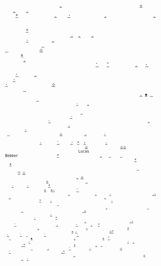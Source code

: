 <samp>&nbsp;&nbsp;&nbsp;&nbsp;&nbsp;&nbsp;&nbsp;&nbsp;&nbsp;&nbsp;&nbsp;&nbsp;&nbsp;&nbsp;&nbsp;&nbsp;&nbsp;&nbsp;&nbsp;&nbsp;&nbsp;[.](#)&nbsp;&nbsp;&nbsp;&nbsp;&nbsp;&nbsp;&nbsp;&nbsp;&nbsp;&nbsp;&nbsp;&nbsp;&nbsp;&nbsp;&nbsp;&nbsp;&nbsp;&nbsp;&nbsp;&nbsp;&nbsp;&nbsp;&nbsp;&nbsp;&nbsp;&nbsp;&nbsp;&nbsp;&nbsp;&nbsp;[⟡](#)&nbsp;&nbsp;&nbsp;&nbsp;&nbsp;&nbsp;&nbsp;&nbsp;&nbsp;[.](#)&nbsp;&nbsp;&nbsp;&nbsp;[.](#)&nbsp;&nbsp;&nbsp;&nbsp;&nbsp;&nbsp;&nbsp;&nbsp;&nbsp;&nbsp;&nbsp;&nbsp;<br/>&nbsp;&nbsp;&nbsp;&nbsp;[\*](#)&nbsp;&nbsp;&nbsp;&nbsp;&nbsp;&nbsp;&nbsp;&nbsp;&nbsp;&nbsp;&nbsp;&nbsp;&nbsp;&nbsp;[.](#)&nbsp;&nbsp;&nbsp;&nbsp;[⠐](#)&nbsp;&nbsp;&nbsp;&nbsp;&nbsp;&nbsp;&nbsp;&nbsp;&nbsp;&nbsp;&nbsp;&nbsp;&nbsp;[.](#)&nbsp;&nbsp;&nbsp;&nbsp;&nbsp;&nbsp;&nbsp;&nbsp;&nbsp;&nbsp;&nbsp;&nbsp;&nbsp;&nbsp;&nbsp;&nbsp;&nbsp;&nbsp;[.](#)&nbsp;&nbsp;&nbsp;&nbsp;&nbsp;&nbsp;&nbsp;&nbsp;&nbsp;&nbsp;&nbsp;&nbsp;&nbsp;&nbsp;&nbsp;&nbsp;&nbsp;&nbsp;&nbsp;&nbsp;&nbsp;&nbsp;<br/>&nbsp;&nbsp;&nbsp;&nbsp;&nbsp;&nbsp;&nbsp;&nbsp;&nbsp;&nbsp;&nbsp;&nbsp;&nbsp;&nbsp;&nbsp;&nbsp;&nbsp;&nbsp;&nbsp;&nbsp;&nbsp;&nbsp;&nbsp;&nbsp;&nbsp;&nbsp;&nbsp;&nbsp;&nbsp;&nbsp;&nbsp;&nbsp;&nbsp;&nbsp;&nbsp;&nbsp;&nbsp;&nbsp;&nbsp;&nbsp;&nbsp;&nbsp;&nbsp;&nbsp;&nbsp;&nbsp;&nbsp;&nbsp;&nbsp;&nbsp;&nbsp;&nbsp;&nbsp;&nbsp;&nbsp;&nbsp;&nbsp;&nbsp;&nbsp;&nbsp;&nbsp;&nbsp;&nbsp;&nbsp;&nbsp;&nbsp;&nbsp;[\*](#)&nbsp;&nbsp;&nbsp;&nbsp;&nbsp;&nbsp;&nbsp;&nbsp;&nbsp;&nbsp;&nbsp;&nbsp;<br/>&nbsp;&nbsp;&nbsp;&nbsp;&nbsp;&nbsp;&nbsp;&nbsp;&nbsp;&nbsp;&nbsp;&nbsp;&nbsp;&nbsp;&nbsp;&nbsp;&nbsp;&nbsp;&nbsp;&nbsp;&nbsp;&nbsp;&nbsp;&nbsp;&nbsp;[⠠](#)&nbsp;&nbsp;[.](#)&nbsp;&nbsp;&nbsp;&nbsp;[.](#)&nbsp;&nbsp;&nbsp;&nbsp;&nbsp;&nbsp;&nbsp;&nbsp;&nbsp;&nbsp;&nbsp;&nbsp;&nbsp;&nbsp;&nbsp;&nbsp;&nbsp;&nbsp;&nbsp;&nbsp;&nbsp;&nbsp;&nbsp;&nbsp;&nbsp;&nbsp;&nbsp;&nbsp;&nbsp;&nbsp;&nbsp;&nbsp;&nbsp;[·](#)&nbsp;&nbsp;&nbsp;&nbsp;&nbsp;&nbsp;&nbsp;&nbsp;&nbsp;[.](#)&nbsp;&nbsp;<br/>&nbsp;&nbsp;&nbsp;&nbsp;&nbsp;&nbsp;&nbsp;&nbsp;&nbsp;&nbsp;&nbsp;&nbsp;&nbsp;&nbsp;[⡀](#)&nbsp;&nbsp;&nbsp;&nbsp;&nbsp;&nbsp;&nbsp;&nbsp;&nbsp;&nbsp;&nbsp;&nbsp;&nbsp;&nbsp;&nbsp;&nbsp;&nbsp;&nbsp;&nbsp;&nbsp;&nbsp;&nbsp;&nbsp;&nbsp;&nbsp;&nbsp;&nbsp;&nbsp;&nbsp;&nbsp;&nbsp;&nbsp;&nbsp;&nbsp;&nbsp;&nbsp;&nbsp;&nbsp;&nbsp;&nbsp;&nbsp;&nbsp;&nbsp;&nbsp;[⡀](#)&nbsp;&nbsp;&nbsp;&nbsp;&nbsp;&nbsp;&nbsp;&nbsp;&nbsp;&nbsp;&nbsp;&nbsp;[⊹](#)&nbsp;&nbsp;&nbsp;&nbsp;&nbsp;&nbsp;&nbsp;<br/>&nbsp;&nbsp;&nbsp;&nbsp;&nbsp;&nbsp;[+](#)&nbsp;&nbsp;&nbsp;&nbsp;&nbsp;&nbsp;&nbsp;&nbsp;&nbsp;&nbsp;&nbsp;&nbsp;&nbsp;&nbsp;&nbsp;&nbsp;&nbsp;&nbsp;&nbsp;&nbsp;&nbsp;&nbsp;&nbsp;&nbsp;&nbsp;&nbsp;&nbsp;&nbsp;&nbsp;&nbsp;&nbsp;&nbsp;&nbsp;&nbsp;&nbsp;&nbsp;&nbsp;&nbsp;&nbsp;&nbsp;&nbsp;&nbsp;&nbsp;&nbsp;&nbsp;&nbsp;&nbsp;&nbsp;&nbsp;&nbsp;&nbsp;&nbsp;&nbsp;&nbsp;&nbsp;&nbsp;&nbsp;&nbsp;&nbsp;[.](#)&nbsp;&nbsp;&nbsp;&nbsp;&nbsp;&nbsp;&nbsp;&nbsp;&nbsp;&nbsp;&nbsp;&nbsp;&nbsp;<br/>&nbsp;&nbsp;&nbsp;&nbsp;&nbsp;&nbsp;&nbsp;&nbsp;&nbsp;&nbsp;&nbsp;&nbsp;&nbsp;&nbsp;&nbsp;&nbsp;&nbsp;&nbsp;&nbsp;&nbsp;&nbsp;&nbsp;&nbsp;&nbsp;&nbsp;&nbsp;&nbsp;&nbsp;&nbsp;&nbsp;&nbsp;&nbsp;&nbsp;&nbsp;&nbsp;[⠁](#)&nbsp;&nbsp;&nbsp;[˚](#)&nbsp;&nbsp;&nbsp;&nbsp;&nbsp;&nbsp;&nbsp;&nbsp;&nbsp;&nbsp;[.](#)&nbsp;&nbsp;&nbsp;[⠂](#)&nbsp;&nbsp;&nbsp;&nbsp;&nbsp;&nbsp;&nbsp;&nbsp;&nbsp;&nbsp;&nbsp;&nbsp;&nbsp;&nbsp;&nbsp;&nbsp;&nbsp;&nbsp;&nbsp;&nbsp;&nbsp;&nbsp;&nbsp;&nbsp;&nbsp;<br/>&nbsp;&nbsp;&nbsp;&nbsp;[⠂](#)&nbsp;&nbsp;&nbsp;&nbsp;&nbsp;&nbsp;[.](#)&nbsp;&nbsp;&nbsp;&nbsp;&nbsp;&nbsp;&nbsp;&nbsp;&nbsp;&nbsp;&nbsp;&nbsp;&nbsp;&nbsp;&nbsp;&nbsp;&nbsp;&nbsp;&nbsp;&nbsp;&nbsp;&nbsp;&nbsp;&nbsp;&nbsp;&nbsp;&nbsp;&nbsp;&nbsp;&nbsp;&nbsp;&nbsp;&nbsp;&nbsp;&nbsp;&nbsp;&nbsp;&nbsp;&nbsp;&nbsp;&nbsp;&nbsp;&nbsp;&nbsp;&nbsp;&nbsp;&nbsp;&nbsp;&nbsp;&nbsp;[·](#)&nbsp;&nbsp;&nbsp;&nbsp;&nbsp;&nbsp;&nbsp;&nbsp;&nbsp;&nbsp;&nbsp;&nbsp;&nbsp;&nbsp;&nbsp;&nbsp;&nbsp;<br/>[·](#)&nbsp;&nbsp;&nbsp;&nbsp;&nbsp;&nbsp;&nbsp;&nbsp;&nbsp;&nbsp;&nbsp;&nbsp;&nbsp;&nbsp;&nbsp;&nbsp;&nbsp;[⊹](#)&nbsp;&nbsp;&nbsp;&nbsp;&nbsp;&nbsp;&nbsp;&nbsp;&nbsp;&nbsp;&nbsp;&nbsp;&nbsp;&nbsp;&nbsp;&nbsp;&nbsp;&nbsp;&nbsp;&nbsp;&nbsp;&nbsp;&nbsp;&nbsp;&nbsp;&nbsp;&nbsp;&nbsp;&nbsp;&nbsp;&nbsp;&nbsp;&nbsp;&nbsp;&nbsp;&nbsp;&nbsp;&nbsp;&nbsp;&nbsp;&nbsp;&nbsp;&nbsp;&nbsp;&nbsp;&nbsp;&nbsp;[⢀](#)&nbsp;&nbsp;&nbsp;&nbsp;&nbsp;&nbsp;&nbsp;&nbsp;&nbsp;&nbsp;&nbsp;&nbsp;&nbsp;<br/>&nbsp;&nbsp;&nbsp;&nbsp;&nbsp;&nbsp;&nbsp;&nbsp;&nbsp;&nbsp;&nbsp;&nbsp;&nbsp;&nbsp;&nbsp;&nbsp;&nbsp;&nbsp;&nbsp;&nbsp;&nbsp;&nbsp;&nbsp;&nbsp;&nbsp;&nbsp;&nbsp;&nbsp;&nbsp;&nbsp;&nbsp;&nbsp;&nbsp;&nbsp;&nbsp;&nbsp;&nbsp;&nbsp;&nbsp;&nbsp;&nbsp;&nbsp;&nbsp;&nbsp;&nbsp;&nbsp;&nbsp;&nbsp;&nbsp;&nbsp;&nbsp;&nbsp;[.](#)&nbsp;[✺](#)&nbsp;[⢀](#)&nbsp;&nbsp;&nbsp;&nbsp;&nbsp;&nbsp;&nbsp;&nbsp;&nbsp;&nbsp;&nbsp;&nbsp;&nbsp;&nbsp;[ ](#)&nbsp;&nbsp;&nbsp;&nbsp;&nbsp;&nbsp;&nbsp;&nbsp;<br/><sub>&nbsp;&nbsp;&nbsp;&nbsp;&nbsp;&nbsp;&nbsp;&nbsp;&nbsp;&nbsp;&nbsp;&nbsp;&nbsp;&nbsp;&nbsp;&nbsp;&nbsp;&nbsp;&nbsp;&nbsp;&nbsp;&nbsp;&nbsp;&nbsp;&nbsp;&nbsp;&nbsp;&nbsp;&nbsp;&nbsp;&nbsp;&nbsp;&nbsp;[·](#)&nbsp;&nbsp;&nbsp;&nbsp;[.](#)&nbsp;&nbsp;&nbsp;&nbsp;&nbsp;&nbsp;&nbsp;&nbsp;&nbsp;&nbsp;&nbsp;&nbsp;&nbsp;&nbsp;&nbsp;&nbsp;&nbsp;&nbsp;&nbsp;&nbsp;&nbsp;&nbsp;&nbsp;&nbsp;&nbsp;&nbsp;&nbsp;&nbsp;&nbsp;&nbsp;&nbsp;&nbsp;&nbsp;&nbsp;&nbsp;&nbsp;&nbsp;&nbsp;&nbsp;&nbsp;&nbsp;&nbsp;&nbsp;&nbsp;&nbsp;&nbsp;&nbsp;&nbsp;&nbsp;&nbsp;&nbsp;&nbsp;&nbsp;&nbsp;&nbsp;&nbsp;&nbsp;&nbsp;&nbsp;&nbsp;&nbsp;&nbsp;&nbsp;&nbsp;&nbsp;&nbsp;&nbsp;&nbsp;&nbsp;<br/>&nbsp;&nbsp;&nbsp;&nbsp;&nbsp;&nbsp;&nbsp;&nbsp;&nbsp;&nbsp;&nbsp;&nbsp;&nbsp;&nbsp;&nbsp;&nbsp;&nbsp;&nbsp;&nbsp;&nbsp;&nbsp;&nbsp;&nbsp;&nbsp;&nbsp;&nbsp;&nbsp;&nbsp;&nbsp;&nbsp;&nbsp;&nbsp;&nbsp;&nbsp;&nbsp;[⢀](#)&nbsp;&nbsp;&nbsp;&nbsp;&nbsp;&nbsp;&nbsp;&nbsp;&nbsp;&nbsp;&nbsp;&nbsp;&nbsp;&nbsp;&nbsp;&nbsp;&nbsp;&nbsp;&nbsp;&nbsp;&nbsp;&nbsp;&nbsp;&nbsp;&nbsp;&nbsp;&nbsp;&nbsp;&nbsp;&nbsp;&nbsp;&nbsp;&nbsp;&nbsp;&nbsp;&nbsp;&nbsp;&nbsp;&nbsp;&nbsp;&nbsp;&nbsp;&nbsp;&nbsp;&nbsp;&nbsp;&nbsp;&nbsp;&nbsp;&nbsp;&nbsp;&nbsp;&nbsp;&nbsp;&nbsp;&nbsp;&nbsp;&nbsp;&nbsp;&nbsp;&nbsp;&nbsp;&nbsp;&nbsp;&nbsp;[⠐](#)&nbsp;&nbsp;&nbsp;&nbsp;&nbsp;&nbsp;<br/>&nbsp;&nbsp;&nbsp;&nbsp;&nbsp;&nbsp;&nbsp;&nbsp;&nbsp;&nbsp;&nbsp;&nbsp;&nbsp;&nbsp;&nbsp;&nbsp;&nbsp;&nbsp;&nbsp;&nbsp;[⠂](#)&nbsp;&nbsp;&nbsp;&nbsp;&nbsp;&nbsp;&nbsp;&nbsp;&nbsp;&nbsp;&nbsp;&nbsp;&nbsp;&nbsp;&nbsp;&nbsp;&nbsp;&nbsp;&nbsp;&nbsp;&nbsp;&nbsp;&nbsp;&nbsp;&nbsp;&nbsp;&nbsp;&nbsp;&nbsp;&nbsp;&nbsp;&nbsp;&nbsp;&nbsp;&nbsp;&nbsp;&nbsp;&nbsp;&nbsp;&nbsp;&nbsp;&nbsp;&nbsp;&nbsp;&nbsp;[.](#)&nbsp;&nbsp;&nbsp;&nbsp;&nbsp;&nbsp;&nbsp;&nbsp;&nbsp;&nbsp;&nbsp;&nbsp;&nbsp;&nbsp;&nbsp;&nbsp;&nbsp;&nbsp;&nbsp;&nbsp;&nbsp;&nbsp;&nbsp;&nbsp;&nbsp;&nbsp;&nbsp;&nbsp;&nbsp;&nbsp;&nbsp;&nbsp;&nbsp;[⠠](#)&nbsp;&nbsp;&nbsp;&nbsp;&nbsp;&nbsp;&nbsp;<br/>&nbsp;&nbsp;&nbsp;&nbsp;&nbsp;&nbsp;&nbsp;&nbsp;&nbsp;[·](#)&nbsp;&nbsp;&nbsp;&nbsp;&nbsp;&nbsp;&nbsp;&nbsp;&nbsp;&nbsp;&nbsp;&nbsp;&nbsp;&nbsp;&nbsp;&nbsp;&nbsp;&nbsp;&nbsp;&nbsp;&nbsp;&nbsp;[ ](#)&nbsp;[⢀](#)&nbsp;&nbsp;&nbsp;&nbsp;&nbsp;&nbsp;&nbsp;&nbsp;&nbsp;&nbsp;&nbsp;&nbsp;&nbsp;&nbsp;&nbsp;&nbsp;&nbsp;&nbsp;&nbsp;&nbsp;&nbsp;&nbsp;&nbsp;[⊹](#)&nbsp;&nbsp;&nbsp;&nbsp;&nbsp;&nbsp;&nbsp;&nbsp;&nbsp;&nbsp;[⠠](#)&nbsp;&nbsp;&nbsp;&nbsp;&nbsp;&nbsp;&nbsp;&nbsp;[·](#)&nbsp;&nbsp;&nbsp;&nbsp;&nbsp;&nbsp;&nbsp;&nbsp;&nbsp;[ ](#)&nbsp;&nbsp;&nbsp;&nbsp;&nbsp;&nbsp;&nbsp;&nbsp;&nbsp;&nbsp;&nbsp;&nbsp;&nbsp;&nbsp;&nbsp;&nbsp;&nbsp;&nbsp;&nbsp;<br/>&nbsp;&nbsp;&nbsp;&nbsp;&nbsp;&nbsp;&nbsp;&nbsp;&nbsp;&nbsp;&nbsp;&nbsp;&nbsp;&nbsp;&nbsp;&nbsp;[·](#)&nbsp;&nbsp;&nbsp;&nbsp;&nbsp;&nbsp;&nbsp;[⠁](#)&nbsp;&nbsp;&nbsp;&nbsp;&nbsp;[⠐](#)&nbsp;&nbsp;[\*](#)&nbsp;&nbsp;[⋆](#)&nbsp;&nbsp;&nbsp;&nbsp;&nbsp;&nbsp;&nbsp;&nbsp;&nbsp;[·](#)&nbsp;&nbsp;&nbsp;&nbsp;&nbsp;[ ](#)&nbsp;&nbsp;&nbsp;&nbsp;&nbsp;&nbsp;&nbsp;&nbsp;&nbsp;&nbsp;&nbsp;&nbsp;&nbsp;&nbsp;&nbsp;&nbsp;&nbsp;&nbsp;&nbsp;&nbsp;&nbsp;&nbsp;&nbsp;&nbsp;&nbsp;&nbsp;&nbsp;&nbsp;&nbsp;&nbsp;&nbsp;&nbsp;&nbsp;&nbsp;&nbsp;&nbsp;&nbsp;[⊹](#)&nbsp;&nbsp;&nbsp;&nbsp;&nbsp;&nbsp;&nbsp;&nbsp;&nbsp;&nbsp;&nbsp;&nbsp;&nbsp;&nbsp;&nbsp;[⊹](#)[⊹](#)<br/>&nbsp;&nbsp;&nbsp;&nbsp;&nbsp;&nbsp;&nbsp;&nbsp;&nbsp;&nbsp;&nbsp;&nbsp;&nbsp;&nbsp;&nbsp;&nbsp;&nbsp;&nbsp;&nbsp;&nbsp;&nbsp;&nbsp;&nbsp;&nbsp;&nbsp;&nbsp;&nbsp;&nbsp;&nbsp;&nbsp;&nbsp;&nbsp;&nbsp;&nbsp;Lucas Bebber&nbsp;&nbsp;&nbsp;&nbsp;&nbsp;&nbsp;&nbsp;&nbsp;&nbsp;&nbsp;&nbsp;&nbsp;&nbsp;&nbsp;&nbsp;&nbsp;&nbsp;&nbsp;[\*](#)&nbsp;&nbsp;&nbsp;&nbsp;&nbsp;&nbsp;&nbsp;&nbsp;&nbsp;&nbsp;&nbsp;&nbsp;&nbsp;&nbsp;&nbsp;&nbsp;&nbsp;&nbsp;&nbsp;[.](#)&nbsp;&nbsp;&nbsp;[⢀](#)&nbsp;&nbsp;&nbsp;&nbsp;[⡀](#)&nbsp;&nbsp;&nbsp;&nbsp;&nbsp;&nbsp;&nbsp;&nbsp;&nbsp;&nbsp;&nbsp;&nbsp;&nbsp;&nbsp;<br/>&nbsp;&nbsp;&nbsp;&nbsp;&nbsp;&nbsp;&nbsp;&nbsp;&nbsp;&nbsp;&nbsp;&nbsp;&nbsp;&nbsp;&nbsp;&nbsp;&nbsp;&nbsp;&nbsp;&nbsp;&nbsp;&nbsp;&nbsp;&nbsp;&nbsp;&nbsp;&nbsp;&nbsp;&nbsp;&nbsp;&nbsp;&nbsp;&nbsp;&nbsp;&nbsp;&nbsp;&nbsp;&nbsp;&nbsp;&nbsp;&nbsp;&nbsp;&nbsp;&nbsp;&nbsp;&nbsp;&nbsp;&nbsp;&nbsp;&nbsp;&nbsp;&nbsp;&nbsp;&nbsp;&nbsp;&nbsp;&nbsp;&nbsp;&nbsp;&nbsp;[\*](#)&nbsp;&nbsp;&nbsp;&nbsp;&nbsp;&nbsp;&nbsp;&nbsp;&nbsp;&nbsp;&nbsp;&nbsp;[+](#)&nbsp;&nbsp;&nbsp;&nbsp;&nbsp;&nbsp;&nbsp;&nbsp;&nbsp;&nbsp;&nbsp;&nbsp;&nbsp;&nbsp;&nbsp;&nbsp;&nbsp;&nbsp;&nbsp;&nbsp;&nbsp;&nbsp;&nbsp;&nbsp;&nbsp;&nbsp;&nbsp;&nbsp;&nbsp;&nbsp;&nbsp;&nbsp;&nbsp;&nbsp;<br/>&nbsp;&nbsp;&nbsp;&nbsp;&nbsp;&nbsp;&nbsp;&nbsp;&nbsp;&nbsp;&nbsp;&nbsp;&nbsp;&nbsp;&nbsp;&nbsp;&nbsp;&nbsp;&nbsp;&nbsp;&nbsp;&nbsp;&nbsp;&nbsp;&nbsp;&nbsp;&nbsp;&nbsp;&nbsp;&nbsp;&nbsp;&nbsp;&nbsp;&nbsp;&nbsp;&nbsp;&nbsp;&nbsp;&nbsp;&nbsp;&nbsp;&nbsp;&nbsp;&nbsp;&nbsp;&nbsp;&nbsp;&nbsp;&nbsp;&nbsp;&nbsp;&nbsp;&nbsp;&nbsp;&nbsp;&nbsp;&nbsp;&nbsp;&nbsp;&nbsp;&nbsp;[⡀](#)&nbsp;&nbsp;&nbsp;&nbsp;&nbsp;&nbsp;&nbsp;&nbsp;&nbsp;&nbsp;&nbsp;&nbsp;&nbsp;&nbsp;&nbsp;🌙&nbsp;[⊹](#)&nbsp;&nbsp;&nbsp;&nbsp;&nbsp;&nbsp;&nbsp;&nbsp;&nbsp;&nbsp;&nbsp;&nbsp;&nbsp;&nbsp;&nbsp;&nbsp;&nbsp;&nbsp;&nbsp;&nbsp;&nbsp;&nbsp;&nbsp;&nbsp;&nbsp;&nbsp;&nbsp;&nbsp;<br/>&nbsp;&nbsp;&nbsp;&nbsp;&nbsp;&nbsp;&nbsp;&nbsp;&nbsp;&nbsp;&nbsp;&nbsp;&nbsp;&nbsp;&nbsp;&nbsp;&nbsp;&nbsp;&nbsp;&nbsp;&nbsp;&nbsp;&nbsp;&nbsp;&nbsp;&nbsp;&nbsp;&nbsp;&nbsp;&nbsp;&nbsp;&nbsp;&nbsp;[.](#)&nbsp;[⊹](#)&nbsp;&nbsp;&nbsp;&nbsp;&nbsp;[ ](#)&nbsp;&nbsp;&nbsp;&nbsp;&nbsp;&nbsp;&nbsp;&nbsp;&nbsp;&nbsp;&nbsp;&nbsp;&nbsp;&nbsp;&nbsp;&nbsp;&nbsp;&nbsp;&nbsp;[⟡](#)&nbsp;&nbsp;&nbsp;&nbsp;&nbsp;&nbsp;&nbsp;&nbsp;&nbsp;&nbsp;&nbsp;&nbsp;&nbsp;&nbsp;&nbsp;&nbsp;&nbsp;[⡀](#)&nbsp;&nbsp;&nbsp;&nbsp;&nbsp;&nbsp;&nbsp;&nbsp;&nbsp;&nbsp;&nbsp;&nbsp;&nbsp;&nbsp;&nbsp;&nbsp;&nbsp;&nbsp;&nbsp;&nbsp;&nbsp;&nbsp;&nbsp;&nbsp;&nbsp;&nbsp;&nbsp;&nbsp;<br/>&nbsp;&nbsp;&nbsp;[·](#)&nbsp;&nbsp;&nbsp;&nbsp;&nbsp;&nbsp;[·](#)&nbsp;&nbsp;&nbsp;&nbsp;&nbsp;&nbsp;&nbsp;&nbsp;&nbsp;[\*](#)&nbsp;&nbsp;&nbsp;&nbsp;&nbsp;&nbsp;&nbsp;&nbsp;&nbsp;&nbsp;&nbsp;&nbsp;&nbsp;&nbsp;&nbsp;&nbsp;&nbsp;&nbsp;&nbsp;&nbsp;&nbsp;&nbsp;&nbsp;&nbsp;&nbsp;&nbsp;&nbsp;&nbsp;&nbsp;&nbsp;&nbsp;&nbsp;&nbsp;&nbsp;&nbsp;&nbsp;&nbsp;&nbsp;&nbsp;&nbsp;&nbsp;&nbsp;&nbsp;&nbsp;&nbsp;&nbsp;&nbsp;&nbsp;&nbsp;&nbsp;&nbsp;&nbsp;&nbsp;&nbsp;&nbsp;&nbsp;&nbsp;&nbsp;&nbsp;&nbsp;&nbsp;&nbsp;&nbsp;&nbsp;&nbsp;&nbsp;&nbsp;&nbsp;[⟡](#)&nbsp;&nbsp;[⋄](#)[·](#)&nbsp;&nbsp;&nbsp;&nbsp;&nbsp;&nbsp;&nbsp;&nbsp;&nbsp;&nbsp;[⠁](#)&nbsp;&nbsp;&nbsp;<br/><sub>&nbsp;&nbsp;&nbsp;&nbsp;&nbsp;&nbsp;&nbsp;&nbsp;&nbsp;&nbsp;&nbsp;&nbsp;&nbsp;&nbsp;&nbsp;&nbsp;&nbsp;&nbsp;&nbsp;&nbsp;&nbsp;&nbsp;&nbsp;&nbsp;&nbsp;&nbsp;&nbsp;&nbsp;&nbsp;&nbsp;&nbsp;&nbsp;&nbsp;&nbsp;&nbsp;[.](#)&nbsp;&nbsp;&nbsp;&nbsp;&nbsp;&nbsp;&nbsp;&nbsp;&nbsp;&nbsp;&nbsp;&nbsp;&nbsp;&nbsp;[.](#)&nbsp;&nbsp;&nbsp;&nbsp;&nbsp;&nbsp;&nbsp;[·](#)&nbsp;&nbsp;&nbsp;&nbsp;&nbsp;&nbsp;&nbsp;&nbsp;&nbsp;&nbsp;&nbsp;&nbsp;&nbsp;&nbsp;&nbsp;&nbsp;&nbsp;&nbsp;&nbsp;&nbsp;&nbsp;&nbsp;&nbsp;[.](#)[⋆](#)&nbsp;&nbsp;&nbsp;&nbsp;[⠠](#)&nbsp;&nbsp;&nbsp;&nbsp;&nbsp;&nbsp;&nbsp;&nbsp;&nbsp;&nbsp;&nbsp;&nbsp;&nbsp;&nbsp;&nbsp;&nbsp;&nbsp;&nbsp;&nbsp;&nbsp;&nbsp;&nbsp;&nbsp;&nbsp;&nbsp;&nbsp;&nbsp;&nbsp;&nbsp;&nbsp;&nbsp;&nbsp;&nbsp;&nbsp;&nbsp;&nbsp;&nbsp;&nbsp;&nbsp;&nbsp;&nbsp;&nbsp;&nbsp;&nbsp;&nbsp;&nbsp;&nbsp;&nbsp;&nbsp;&nbsp;&nbsp;&nbsp;[.](#)&nbsp;&nbsp;&nbsp;&nbsp;<br/>&nbsp;&nbsp;&nbsp;&nbsp;&nbsp;&nbsp;&nbsp;&nbsp;&nbsp;&nbsp;&nbsp;&nbsp;&nbsp;&nbsp;&nbsp;&nbsp;&nbsp;&nbsp;&nbsp;[\*](#)&nbsp;&nbsp;&nbsp;&nbsp;&nbsp;[.](#)&nbsp;&nbsp;&nbsp;&nbsp;&nbsp;&nbsp;&nbsp;&nbsp;&nbsp;&nbsp;&nbsp;&nbsp;&nbsp;&nbsp;&nbsp;&nbsp;&nbsp;&nbsp;&nbsp;&nbsp;&nbsp;&nbsp;&nbsp;&nbsp;&nbsp;&nbsp;&nbsp;&nbsp;&nbsp;&nbsp;&nbsp;&nbsp;&nbsp;[·](#)&nbsp;&nbsp;&nbsp;&nbsp;&nbsp;&nbsp;&nbsp;&nbsp;&nbsp;&nbsp;&nbsp;&nbsp;&nbsp;&nbsp;&nbsp;&nbsp;&nbsp;&nbsp;&nbsp;&nbsp;&nbsp;&nbsp;&nbsp;&nbsp;&nbsp;&nbsp;&nbsp;&nbsp;&nbsp;&nbsp;&nbsp;&nbsp;&nbsp;&nbsp;&nbsp;&nbsp;&nbsp;&nbsp;&nbsp;&nbsp;&nbsp;&nbsp;&nbsp;&nbsp;&nbsp;&nbsp;&nbsp;&nbsp;&nbsp;&nbsp;&nbsp;&nbsp;&nbsp;&nbsp;&nbsp;[ ](#)&nbsp;&nbsp;&nbsp;&nbsp;&nbsp;&nbsp;&nbsp;&nbsp;&nbsp;&nbsp;&nbsp;&nbsp;&nbsp;&nbsp;&nbsp;&nbsp;&nbsp;&nbsp;&nbsp;&nbsp;&nbsp;&nbsp;&nbsp;&nbsp;&nbsp;&nbsp;&nbsp;&nbsp;&nbsp;&nbsp;<br/>&nbsp;&nbsp;&nbsp;&nbsp;&nbsp;&nbsp;&nbsp;&nbsp;&nbsp;&nbsp;&nbsp;&nbsp;&nbsp;&nbsp;&nbsp;&nbsp;&nbsp;&nbsp;&nbsp;&nbsp;&nbsp;&nbsp;&nbsp;&nbsp;&nbsp;&nbsp;&nbsp;&nbsp;&nbsp;&nbsp;&nbsp;&nbsp;&nbsp;&nbsp;&nbsp;&nbsp;&nbsp;&nbsp;&nbsp;&nbsp;&nbsp;&nbsp;&nbsp;&nbsp;&nbsp;&nbsp;&nbsp;&nbsp;&nbsp;&nbsp;&nbsp;&nbsp;&nbsp;&nbsp;&nbsp;&nbsp;[.](#)&nbsp;&nbsp;&nbsp;&nbsp;&nbsp;&nbsp;&nbsp;&nbsp;&nbsp;&nbsp;&nbsp;&nbsp;&nbsp;&nbsp;&nbsp;&nbsp;&nbsp;&nbsp;&nbsp;&nbsp;&nbsp;&nbsp;[⡀](#)&nbsp;&nbsp;&nbsp;&nbsp;&nbsp;&nbsp;&nbsp;&nbsp;&nbsp;&nbsp;&nbsp;&nbsp;&nbsp;&nbsp;[.](#)&nbsp;&nbsp;&nbsp;&nbsp;&nbsp;&nbsp;&nbsp;&nbsp;&nbsp;&nbsp;&nbsp;&nbsp;&nbsp;&nbsp;&nbsp;&nbsp;&nbsp;&nbsp;&nbsp;&nbsp;&nbsp;&nbsp;&nbsp;&nbsp;&nbsp;&nbsp;&nbsp;&nbsp;&nbsp;&nbsp;&nbsp;&nbsp;&nbsp;[ ](#)[⟡](#)&nbsp;&nbsp;&nbsp;&nbsp;&nbsp;&nbsp;&nbsp;&nbsp;&nbsp;&nbsp;&nbsp;&nbsp;&nbsp;&nbsp;&nbsp;&nbsp;<br/>&nbsp;&nbsp;&nbsp;&nbsp;&nbsp;&nbsp;&nbsp;&nbsp;&nbsp;&nbsp;&nbsp;&nbsp;&nbsp;&nbsp;&nbsp;&nbsp;&nbsp;&nbsp;&nbsp;&nbsp;&nbsp;&nbsp;&nbsp;&nbsp;&nbsp;[⠂](#)&nbsp;&nbsp;&nbsp;&nbsp;&nbsp;&nbsp;&nbsp;&nbsp;&nbsp;&nbsp;&nbsp;&nbsp;&nbsp;&nbsp;&nbsp;&nbsp;&nbsp;&nbsp;&nbsp;&nbsp;&nbsp;&nbsp;&nbsp;&nbsp;&nbsp;&nbsp;&nbsp;&nbsp;&nbsp;&nbsp;&nbsp;&nbsp;&nbsp;&nbsp;&nbsp;&nbsp;&nbsp;&nbsp;&nbsp;&nbsp;&nbsp;&nbsp;&nbsp;&nbsp;&nbsp;&nbsp;&nbsp;&nbsp;&nbsp;&nbsp;&nbsp;&nbsp;&nbsp;&nbsp;&nbsp;&nbsp;&nbsp;&nbsp;&nbsp;&nbsp;&nbsp;&nbsp;&nbsp;&nbsp;&nbsp;&nbsp;&nbsp;&nbsp;&nbsp;&nbsp;&nbsp;&nbsp;&nbsp;&nbsp;&nbsp;[·](#)&nbsp;&nbsp;&nbsp;&nbsp;&nbsp;&nbsp;&nbsp;&nbsp;&nbsp;&nbsp;&nbsp;[\*](#)&nbsp;&nbsp;&nbsp;&nbsp;&nbsp;&nbsp;&nbsp;&nbsp;&nbsp;&nbsp;&nbsp;&nbsp;&nbsp;&nbsp;&nbsp;&nbsp;&nbsp;&nbsp;&nbsp;&nbsp;&nbsp;&nbsp;&nbsp;&nbsp;&nbsp;&nbsp;&nbsp;&nbsp;&nbsp;&nbsp;&nbsp;&nbsp;<br/>&nbsp;&nbsp;&nbsp;&nbsp;&nbsp;&nbsp;&nbsp;&nbsp;&nbsp;&nbsp;&nbsp;&nbsp;&nbsp;&nbsp;&nbsp;&nbsp;&nbsp;&nbsp;&nbsp;&nbsp;&nbsp;&nbsp;&nbsp;&nbsp;&nbsp;&nbsp;&nbsp;&nbsp;&nbsp;&nbsp;&nbsp;&nbsp;&nbsp;&nbsp;&nbsp;&nbsp;&nbsp;&nbsp;&nbsp;&nbsp;&nbsp;&nbsp;&nbsp;&nbsp;[⠠](#)&nbsp;&nbsp;&nbsp;&nbsp;&nbsp;&nbsp;&nbsp;&nbsp;&nbsp;&nbsp;&nbsp;&nbsp;&nbsp;&nbsp;&nbsp;&nbsp;&nbsp;&nbsp;&nbsp;&nbsp;&nbsp;&nbsp;&nbsp;&nbsp;[⠠](#)[⋆](#)&nbsp;&nbsp;&nbsp;&nbsp;&nbsp;&nbsp;&nbsp;&nbsp;&nbsp;&nbsp;&nbsp;&nbsp;&nbsp;&nbsp;&nbsp;&nbsp;&nbsp;&nbsp;&nbsp;[⠁](#)&nbsp;&nbsp;&nbsp;&nbsp;&nbsp;&nbsp;&nbsp;&nbsp;&nbsp;&nbsp;&nbsp;&nbsp;&nbsp;&nbsp;&nbsp;&nbsp;&nbsp;&nbsp;&nbsp;&nbsp;&nbsp;&nbsp;[⠠](#)&nbsp;&nbsp;&nbsp;&nbsp;&nbsp;&nbsp;&nbsp;&nbsp;&nbsp;&nbsp;[⠂](#)&nbsp;&nbsp;&nbsp;&nbsp;&nbsp;&nbsp;&nbsp;[.](#)&nbsp;&nbsp;&nbsp;[\*](#)&nbsp;&nbsp;&nbsp;&nbsp;&nbsp;&nbsp;&nbsp;&nbsp;&nbsp;<br/>&nbsp;&nbsp;&nbsp;&nbsp;&nbsp;&nbsp;&nbsp;&nbsp;&nbsp;&nbsp;&nbsp;&nbsp;&nbsp;&nbsp;&nbsp;&nbsp;&nbsp;&nbsp;[.](#)&nbsp;&nbsp;&nbsp;&nbsp;&nbsp;&nbsp;&nbsp;&nbsp;&nbsp;&nbsp;&nbsp;&nbsp;&nbsp;&nbsp;&nbsp;&nbsp;&nbsp;&nbsp;&nbsp;&nbsp;&nbsp;&nbsp;&nbsp;&nbsp;&nbsp;&nbsp;[✧](#)&nbsp;&nbsp;&nbsp;&nbsp;&nbsp;&nbsp;&nbsp;&nbsp;&nbsp;&nbsp;&nbsp;&nbsp;&nbsp;&nbsp;&nbsp;&nbsp;&nbsp;&nbsp;&nbsp;&nbsp;&nbsp;&nbsp;[+](#)&nbsp;&nbsp;&nbsp;&nbsp;&nbsp;&nbsp;&nbsp;&nbsp;&nbsp;&nbsp;&nbsp;&nbsp;&nbsp;&nbsp;&nbsp;&nbsp;&nbsp;&nbsp;&nbsp;&nbsp;&nbsp;&nbsp;&nbsp;&nbsp;&nbsp;&nbsp;&nbsp;&nbsp;&nbsp;&nbsp;&nbsp;&nbsp;&nbsp;&nbsp;&nbsp;&nbsp;&nbsp;&nbsp;&nbsp;&nbsp;&nbsp;&nbsp;&nbsp;&nbsp;&nbsp;&nbsp;&nbsp;&nbsp;&nbsp;&nbsp;&nbsp;&nbsp;&nbsp;&nbsp;[⋄](#)&nbsp;[·](#)&nbsp;&nbsp;&nbsp;&nbsp;&nbsp;&nbsp;&nbsp;&nbsp;&nbsp;&nbsp;&nbsp;&nbsp;&nbsp;&nbsp;&nbsp;&nbsp;&nbsp;&nbsp;[⊹](#)[\*](#)<br/>&nbsp;[⠂](#)&nbsp;&nbsp;&nbsp;&nbsp;&nbsp;&nbsp;[⠁](#)&nbsp;&nbsp;[⡀](#)&nbsp;&nbsp;&nbsp;&nbsp;&nbsp;&nbsp;&nbsp;&nbsp;&nbsp;[⠁](#)&nbsp;&nbsp;&nbsp;&nbsp;&nbsp;&nbsp;&nbsp;&nbsp;&nbsp;&nbsp;&nbsp;&nbsp;&nbsp;&nbsp;&nbsp;&nbsp;&nbsp;[⠁](#)&nbsp;&nbsp;&nbsp;&nbsp;&nbsp;&nbsp;&nbsp;&nbsp;&nbsp;&nbsp;&nbsp;&nbsp;&nbsp;&nbsp;&nbsp;&nbsp;&nbsp;&nbsp;&nbsp;&nbsp;&nbsp;&nbsp;&nbsp;&nbsp;&nbsp;&nbsp;&nbsp;&nbsp;&nbsp;&nbsp;&nbsp;&nbsp;&nbsp;&nbsp;&nbsp;&nbsp;&nbsp;&nbsp;&nbsp;&nbsp;&nbsp;&nbsp;&nbsp;&nbsp;&nbsp;&nbsp;&nbsp;[⡀](#)&nbsp;&nbsp;&nbsp;&nbsp;&nbsp;&nbsp;&nbsp;&nbsp;&nbsp;&nbsp;&nbsp;[✺](#)&nbsp;&nbsp;&nbsp;&nbsp;&nbsp;&nbsp;&nbsp;&nbsp;&nbsp;&nbsp;&nbsp;&nbsp;&nbsp;&nbsp;&nbsp;&nbsp;&nbsp;&nbsp;&nbsp;&nbsp;&nbsp;&nbsp;&nbsp;[.](#)&nbsp;&nbsp;&nbsp;&nbsp;&nbsp;&nbsp;&nbsp;&nbsp;&nbsp;&nbsp;&nbsp;&nbsp;&nbsp;&nbsp;&nbsp;[⋄](#)&nbsp;&nbsp;[˚](#)&nbsp;&nbsp;&nbsp;<br/>&nbsp;&nbsp;&nbsp;&nbsp;&nbsp;&nbsp;&nbsp;&nbsp;&nbsp;&nbsp;&nbsp;&nbsp;&nbsp;[·](#)&nbsp;&nbsp;&nbsp;&nbsp;&nbsp;&nbsp;&nbsp;&nbsp;&nbsp;&nbsp;&nbsp;&nbsp;&nbsp;&nbsp;&nbsp;&nbsp;&nbsp;&nbsp;&nbsp;&nbsp;&nbsp;&nbsp;&nbsp;&nbsp;&nbsp;&nbsp;&nbsp;&nbsp;&nbsp;&nbsp;&nbsp;&nbsp;&nbsp;&nbsp;&nbsp;&nbsp;&nbsp;&nbsp;&nbsp;&nbsp;&nbsp;&nbsp;&nbsp;&nbsp;&nbsp;&nbsp;&nbsp;&nbsp;&nbsp;&nbsp;&nbsp;&nbsp;&nbsp;&nbsp;[·](#)&nbsp;&nbsp;[.](#)&nbsp;&nbsp;&nbsp;&nbsp;&nbsp;&nbsp;&nbsp;&nbsp;&nbsp;&nbsp;&nbsp;&nbsp;&nbsp;&nbsp;&nbsp;&nbsp;&nbsp;&nbsp;&nbsp;&nbsp;&nbsp;&nbsp;&nbsp;[⠐](#)[\*](#)&nbsp;&nbsp;&nbsp;&nbsp;&nbsp;&nbsp;&nbsp;&nbsp;&nbsp;&nbsp;&nbsp;&nbsp;&nbsp;&nbsp;&nbsp;&nbsp;&nbsp;&nbsp;&nbsp;&nbsp;&nbsp;&nbsp;&nbsp;&nbsp;&nbsp;&nbsp;&nbsp;[+](#)&nbsp;&nbsp;&nbsp;&nbsp;&nbsp;&nbsp;&nbsp;&nbsp;&nbsp;&nbsp;&nbsp;[.](#)&nbsp;&nbsp;[⢀](#)&nbsp;&nbsp;&nbsp;&nbsp;&nbsp;&nbsp;<br/>&nbsp;&nbsp;&nbsp;&nbsp;&nbsp;&nbsp;&nbsp;&nbsp;&nbsp;&nbsp;&nbsp;&nbsp;&nbsp;&nbsp;[⡀](#)&nbsp;&nbsp;&nbsp;&nbsp;&nbsp;&nbsp;&nbsp;&nbsp;[⠠](#)&nbsp;&nbsp;&nbsp;&nbsp;&nbsp;&nbsp;&nbsp;&nbsp;&nbsp;&nbsp;&nbsp;[⠁](#)&nbsp;&nbsp;&nbsp;&nbsp;&nbsp;&nbsp;&nbsp;&nbsp;&nbsp;&nbsp;[⠐](#)&nbsp;&nbsp;&nbsp;&nbsp;&nbsp;&nbsp;&nbsp;&nbsp;&nbsp;&nbsp;&nbsp;&nbsp;&nbsp;&nbsp;&nbsp;&nbsp;[⊹](#)&nbsp;&nbsp;&nbsp;&nbsp;&nbsp;&nbsp;&nbsp;&nbsp;&nbsp;&nbsp;&nbsp;&nbsp;&nbsp;&nbsp;&nbsp;&nbsp;&nbsp;&nbsp;&nbsp;&nbsp;&nbsp;&nbsp;[⠁](#)&nbsp;&nbsp;&nbsp;&nbsp;&nbsp;&nbsp;&nbsp;&nbsp;&nbsp;&nbsp;&nbsp;&nbsp;&nbsp;&nbsp;&nbsp;&nbsp;&nbsp;&nbsp;&nbsp;&nbsp;&nbsp;&nbsp;&nbsp;&nbsp;&nbsp;&nbsp;&nbsp;&nbsp;[.](#)[\*](#)&nbsp;&nbsp;&nbsp;&nbsp;&nbsp;&nbsp;&nbsp;&nbsp;&nbsp;&nbsp;&nbsp;&nbsp;&nbsp;&nbsp;&nbsp;&nbsp;&nbsp;&nbsp;&nbsp;&nbsp;&nbsp;&nbsp;&nbsp;&nbsp;&nbsp;&nbsp;&nbsp;&nbsp;&nbsp;<br/>&nbsp;&nbsp;&nbsp;&nbsp;&nbsp;&nbsp;&nbsp;&nbsp;&nbsp;&nbsp;&nbsp;&nbsp;&nbsp;&nbsp;&nbsp;&nbsp;&nbsp;&nbsp;&nbsp;&nbsp;&nbsp;&nbsp;&nbsp;&nbsp;&nbsp;&nbsp;&nbsp;&nbsp;&nbsp;&nbsp;&nbsp;&nbsp;&nbsp;&nbsp;&nbsp;&nbsp;&nbsp;&nbsp;[.](#)&nbsp;&nbsp;&nbsp;&nbsp;&nbsp;&nbsp;&nbsp;&nbsp;&nbsp;&nbsp;&nbsp;&nbsp;&nbsp;&nbsp;&nbsp;&nbsp;&nbsp;&nbsp;&nbsp;&nbsp;&nbsp;&nbsp;&nbsp;&nbsp;&nbsp;&nbsp;&nbsp;&nbsp;&nbsp;&nbsp;&nbsp;&nbsp;&nbsp;&nbsp;&nbsp;&nbsp;&nbsp;&nbsp;[⟡](#)&nbsp;&nbsp;&nbsp;&nbsp;&nbsp;&nbsp;&nbsp;&nbsp;&nbsp;&nbsp;&nbsp;&nbsp;&nbsp;&nbsp;&nbsp;&nbsp;&nbsp;[.](#)&nbsp;&nbsp;[·](#)&nbsp;&nbsp;&nbsp;&nbsp;&nbsp;&nbsp;&nbsp;&nbsp;&nbsp;&nbsp;&nbsp;&nbsp;&nbsp;&nbsp;&nbsp;&nbsp;&nbsp;&nbsp;&nbsp;&nbsp;&nbsp;&nbsp;&nbsp;&nbsp;&nbsp;&nbsp;&nbsp;&nbsp;&nbsp;&nbsp;&nbsp;&nbsp;&nbsp;&nbsp;&nbsp;&nbsp;&nbsp;&nbsp;&nbsp;&nbsp;&nbsp;&nbsp;&nbsp;&nbsp;&nbsp;&nbsp;&nbsp;<br/></sub></sub></sub></samp>